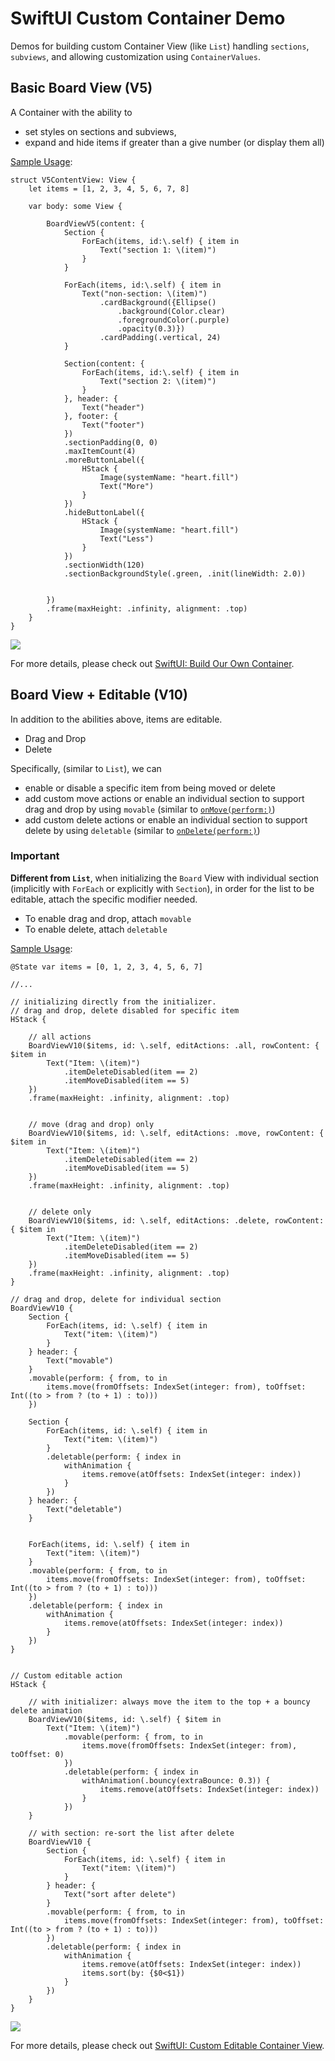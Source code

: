 # SwiftUI Custom Container Demo
Demos for building custom Container View (like `List`) handling `sections`, `subviews`, and allowing customization using `ContainerValues`.


## Basic Board View (V5)
A Container with the ability to
- set styles on sections and subviews,
- expand and hide items if greater than a give number (or display them all)

[Sample Usage](./CustomContainerDemo/Progress/V5.swift):

```
struct V5ContentView: View {
    let items = [1, 2, 3, 4, 5, 6, 7, 8]

    var body: some View {

        BoardViewV5(content: {
            Section {
                ForEach(items, id:\.self) { item in
                    Text("section 1: \(item)")
                }
            }

            ForEach(items, id:\.self) { item in
                Text("non-section: \(item)")
                    .cardBackground({Ellipse()
                        .background(Color.clear)
                        .foregroundColor(.purple)
                        .opacity(0.3)})
                    .cardPadding(.vertical, 24)
            }

            Section(content: {
                ForEach(items, id:\.self) { item in
                    Text("section 2: \(item)")
                }
            }, header: {
                Text("header")
            }, footer: {
                Text("footer")
            })
            .sectionPadding(0, 0)
            .maxItemCount(4)
            .moreButtonLabel({
                HStack {
                    Image(systemName: "heart.fill")
                    Text("More")
                }
            })
            .hideButtonLabel({
                HStack {
                    Image(systemName: "heart.fill")
                    Text("Less")
                }
            })
            .sectionWidth(120)
            .sectionBackgroundStyle(.green, .init(lineWidth: 2.0))


        })
        .frame(maxHeight: .infinity, alignment: .top)
    }
}

```


![](./ReadmeAsset/basic.gif)

For more details, please check out [SwiftUI: Build Our Own Container](https://medium.com/@itsuki.enjoy/swiftui-build-our-own-container-f8dacdcedb89).



## Board View + Editable (V10)
In addition to the abilities above, items are editable.
- Drag and Drop
- Delete

Specifically, (similar to `List`), we can
- enable or disable a specific item from being moved or delete
- add custom move actions or enable an individual section to support drag and drop by using `movable` (similar to [`onMove(perform:)`](https://developer.apple.com/documentation/swiftui/dynamicviewcontent/onmove(perform:)))
- add custom delete actions or enable an individual section to support delete by using `deletable` (similar to [`onDelete(perform:)`](https://developer.apple.com/documentation/swiftui/dynamicviewcontent/ondelete(perform:)))


### Important
**Different from `List`**, when initializing the `Board` View with individual section (implicitly with `ForEach` or explicitly with `Section`), in order for the list to be editable, attach the specific modifier needed.
- To enable drag and drop, attach `movable`
- To enable delete, attach `deletable`


[Sample Usage](./CustomContainerDemo/Progress/V10.swift):
```
@State var items = [0, 1, 2, 3, 4, 5, 6, 7]

//...

// initializing directly from the initializer.
// drag and drop, delete disabled for specific item
HStack {

    // all actions
    BoardViewV10($items, id: \.self, editActions: .all, rowContent: { $item in
        Text("Item: \(item)")
            .itemDeleteDisabled(item == 2)
            .itemMoveDisabled(item == 5)
    })
    .frame(maxHeight: .infinity, alignment: .top)


    // move (drag and drop) only
    BoardViewV10($items, id: \.self, editActions: .move, rowContent: { $item in
        Text("Item: \(item)")
            .itemDeleteDisabled(item == 2)
            .itemMoveDisabled(item == 5)
    })
    .frame(maxHeight: .infinity, alignment: .top)


    // delete only
    BoardViewV10($items, id: \.self, editActions: .delete, rowContent: { $item in
        Text("Item: \(item)")
            .itemDeleteDisabled(item == 2)
            .itemMoveDisabled(item == 5)
    })
    .frame(maxHeight: .infinity, alignment: .top)
}

// drag and drop, delete for individual section
BoardViewV10 {
    Section {
        ForEach(items, id: \.self) { item in
            Text("item: \(item)")
        }
    } header: {
        Text("movable")
    }
    .movable(perform: { from, to in
        items.move(fromOffsets: IndexSet(integer: from), toOffset: Int((to > from ? (to + 1) : to)))
    })

    Section {
        ForEach(items, id: \.self) { item in
            Text("item: \(item)")
        }
        .deletable(perform: { index in
            withAnimation {
                items.remove(atOffsets: IndexSet(integer: index))
            }
        })
    } header: {
        Text("deletable")
    }


    ForEach(items, id: \.self) { item in
        Text("item: \(item)")
    }
    .movable(perform: { from, to in
        items.move(fromOffsets: IndexSet(integer: from), toOffset: Int((to > from ? (to + 1) : to)))
    })
    .deletable(perform: { index in
        withAnimation {
            items.remove(atOffsets: IndexSet(integer: index))
        }
    })
}


// Custom editable action
HStack {

    // with initializer: always move the item to the top + a bouncy delete animation
    BoardViewV10($items, id: \.self) { $item in
        Text("Item: \(item)")
            .movable(perform: { from, to in
                items.move(fromOffsets: IndexSet(integer: from), toOffset: 0)
            })
            .deletable(perform: { index in
                withAnimation(.bouncy(extraBounce: 0.3)) {
                    items.remove(atOffsets: IndexSet(integer: index))
                }
            })
    }

    // with section: re-sort the list after delete
    BoardViewV10 {
        Section {
            ForEach(items, id: \.self) { item in
                Text("item: \(item)")
            }
        } header: {
            Text("sort after delete")
        }
        .movable(perform: { from, to in
            items.move(fromOffsets: IndexSet(integer: from), toOffset: Int((to > from ? (to + 1) : to)))
        })
        .deletable(perform: { index in
            withAnimation {
                items.remove(atOffsets: IndexSet(integer: index))
                items.sort(by: {$0<$1})
            }
        })
    }
}

```


![](./ReadmeAsset/editable.gif)

For more details, please check out [SwiftUI: Custom Editable Container View](https://medium.com/gitconnected/swiftui-custom-container-view-editable-c48870e74b0f).
